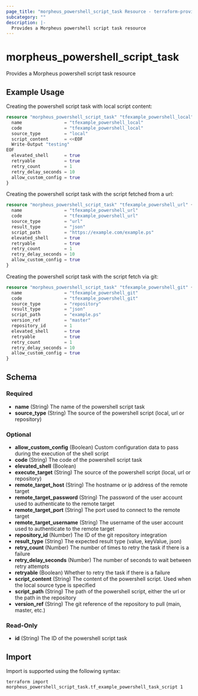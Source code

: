 ```yaml
---
page_title: "morpheus_powershell_script_task Resource - terraform-provider-morpheus"
subcategory: ""
description: |-
  Provides a Morpheus powershell script task resource
---
```


# morpheus_powershell_script_task

Provides a Morpheus powershell script task resource

## Example Usage

Creating the powershell script task with local script content:

```terraform
resource "morpheus_powershell_script_task" "tfexample_powershell_local" {
  name                = "tfexample_powershell_local"
  code                = "tfexample_powershell_local"
  source_type         = "local"
  script_content      = <<EOF
  Write-Output "testing"
EOF
  elevated_shell      = true
  retryable           = true
  retry_count         = 1
  retry_delay_seconds = 10
  allow_custom_config = true
}
```

Creating the powershell script task with the script fetched from a url:

```terraform
resource "morpheus_powershell_script_task" "tfexample_powershell_url" {
  name                = "tfexample_powershell_url"
  code                = "tfexample_powershell_url"
  source_type         = "url"
  result_type         = "json"
  script_path         = "https://example.com/example.ps"
  elevated_shell      = true
  retryable           = true
  retry_count         = 1
  retry_delay_seconds = 10
  allow_custom_config = true
}
```

Creating the powershell script task with the script fetch via git:

```terraform
resource "morpheus_powershell_script_task" "tfexample_powershell_git" {
  name                = "tfexample_powershell_git"
  code                = "tfexample_powershell_git"
  source_type         = "repository"
  result_type         = "json"
  script_path         = "example.ps"
  version_ref         = "master"
  repository_id       = 1
  elevated_shell      = true
  retryable           = true
  retry_count         = 1
  retry_delay_seconds = 10
  allow_custom_config = true
}
```

<!-- schema generated by tfplugindocs -->
## Schema

### Required

- **name** (String) The name of the powershell script task
- **source_type** (String) The source of the powershell script (local, url or repository)

### Optional

- **allow_custom_config** (Boolean) Custom configuration data to pass during the execution of the shell script
- **code** (String) The code of the powershell script task
- **elevated_shell** (Boolean)
- **execute_target** (String) The source of the powershell script (local, url or repository)
- **remote_target_host** (String) The hostname or ip address of the remote target
- **remote_target_password** (String) The password of the user account used to authenticate to the remote target
- **remote_target_port** (String) The port used to connect to the remote target
- **remote_target_username** (String) The username of the user account used to authenticate to the remote target
- **repository_id** (Number) The ID of the git repository integration
- **result_type** (String) The expected result type (value, keyValue, json)
- **retry_count** (Number) The number of times to retry the task if there is a failure
- **retry_delay_seconds** (Number) The number of seconds to wait between retry attempts
- **retryable** (Boolean) Whether to retry the task if there is a failure
- **script_content** (String) The content of the powershell script. Used when the local source type is specified
- **script_path** (String) The path of the powershell script, either the url or the path in the repository
- **version_ref** (String) The git reference of the repository to pull (main, master, etc.)

### Read-Only

- **id** (String) The ID of the powershell script task

## Import

Import is supported using the following syntax:

```shell
terraform import morpheus_powershell_script_task.tf_example_powershell_task_script 1
```
